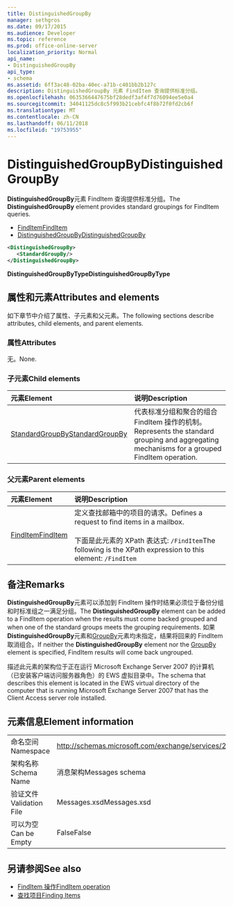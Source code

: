 ```yaml
---
title: DistinguishedGroupBy
manager: sethgros
ms.date: 09/17/2015
ms.audience: Developer
ms.topic: reference
ms.prod: office-online-server
localization_priority: Normal
api_name:
- DistinguishedGroupBy
api_type:
- schema
ms.assetid: 6ff3ac48-02ba-40ec-a71b-c401bb2b127c
description: DistinguishedGroupBy 元素 FindItem 查询提供标准分组。
ms.openlocfilehash: 0635366447675bf28dedf3af4f7d76094ee5e0a4
ms.sourcegitcommit: 34041125dc8c5f993b21cebfc4f8b72f0fd2cb6f
ms.translationtype: MT
ms.contentlocale: zh-CN
ms.lasthandoff: 06/11/2018
ms.locfileid: "19753955"
---
```

# <a name="distinguishedgroupby"></a><span data-ttu-id="b5509-103">DistinguishedGroupBy</span><span class="sxs-lookup"><span data-stu-id="b5509-103">DistinguishedGroupBy</span></span>

<span data-ttu-id="b5509-104">**DistinguishedGroupBy**元素 FindItem 查询提供标准分组。</span><span class="sxs-lookup"><span data-stu-id="b5509-104">The **DistinguishedGroupBy** element provides standard groupings for FindItem queries.</span></span> 
  
- [<span data-ttu-id="b5509-105">FindItem</span><span class="sxs-lookup"><span data-stu-id="b5509-105">FindItem</span></span>](finditem.md) 
- [<span data-ttu-id="b5509-106">DistinguishedGroupBy</span><span class="sxs-lookup"><span data-stu-id="b5509-106">DistinguishedGroupBy</span></span>](distinguishedgroupby.md)
  
```xml
<DistinguishedGroupBy>
   <StandardGroupBy/>
</DistinguishedGroupBy>
```

 <span data-ttu-id="b5509-107">**DistinguishedGroupByType**</span><span class="sxs-lookup"><span data-stu-id="b5509-107">**DistinguishedGroupByType**</span></span>
## <a name="attributes-and-elements"></a><span data-ttu-id="b5509-108">属性和元素</span><span class="sxs-lookup"><span data-stu-id="b5509-108">Attributes and elements</span></span>

<span data-ttu-id="b5509-109">如下章节中介绍了属性、子元素和父元素。</span><span class="sxs-lookup"><span data-stu-id="b5509-109">The following sections describe attributes, child elements, and parent elements.</span></span>
  
### <a name="attributes"></a><span data-ttu-id="b5509-110">属性</span><span class="sxs-lookup"><span data-stu-id="b5509-110">Attributes</span></span>

<span data-ttu-id="b5509-111">无。</span><span class="sxs-lookup"><span data-stu-id="b5509-111">None.</span></span>
  
### <a name="child-elements"></a><span data-ttu-id="b5509-112">子元素</span><span class="sxs-lookup"><span data-stu-id="b5509-112">Child elements</span></span>

|<span data-ttu-id="b5509-113">**元素**</span><span class="sxs-lookup"><span data-stu-id="b5509-113">**Element**</span></span>|<span data-ttu-id="b5509-114">**说明**</span><span class="sxs-lookup"><span data-stu-id="b5509-114">**Description**</span></span>|
|:-----|:-----|
|[<span data-ttu-id="b5509-115">StandardGroupBy</span><span class="sxs-lookup"><span data-stu-id="b5509-115">StandardGroupBy</span></span>](standardgroupby.md) <br/> |<span data-ttu-id="b5509-116">代表标准分组和聚合的组合 FindItem 操作的机制。</span><span class="sxs-lookup"><span data-stu-id="b5509-116">Represents the standard grouping and aggregating mechanisms for a grouped FindItem operation.</span></span>  <br/> |
   
### <a name="parent-elements"></a><span data-ttu-id="b5509-117">父元素</span><span class="sxs-lookup"><span data-stu-id="b5509-117">Parent elements</span></span>

|<span data-ttu-id="b5509-118">**元素**</span><span class="sxs-lookup"><span data-stu-id="b5509-118">**Element**</span></span>|<span data-ttu-id="b5509-119">**说明**</span><span class="sxs-lookup"><span data-stu-id="b5509-119">**Description**</span></span>|
|:-----|:-----|
|[<span data-ttu-id="b5509-120">FindItem</span><span class="sxs-lookup"><span data-stu-id="b5509-120">FindItem</span></span>](finditem.md) <br/> |<span data-ttu-id="b5509-121">定义查找邮箱中的项目的请求。</span><span class="sxs-lookup"><span data-stu-id="b5509-121">Defines a request to find items in a mailbox.</span></span><br/><br/><span data-ttu-id="b5509-122">下面是此元素的 XPath 表达式:  `/FindItem`</span><span class="sxs-lookup"><span data-stu-id="b5509-122">The following is the XPath expression to this element:  `/FindItem`</span></span> <br/> |
   
## <a name="remarks"></a><span data-ttu-id="b5509-123">备注</span><span class="sxs-lookup"><span data-stu-id="b5509-123">Remarks</span></span>

<span data-ttu-id="b5509-124">**DistinguishedGroupBy**元素可以添加到 FindItem 操作时结果必须位于备份分组和时标准组之一满足分组。</span><span class="sxs-lookup"><span data-stu-id="b5509-124">The **DistinguishedGroupBy** element can be added to a FindItem operation when the results must come backed grouped and when one of the standard groups meets the grouping requirements.</span></span> <span data-ttu-id="b5509-125">如果**DistinguishedGroupBy**元素和[GroupBy](groupby.md)元素均未指定，结果将回来的 FindItem 取消组合。</span><span class="sxs-lookup"><span data-stu-id="b5509-125">If neither the **DistinguishedGroupBy** element nor the [GroupBy](groupby.md) element is specified, FindItem results will come back ungrouped.</span></span> 
  
<span data-ttu-id="b5509-126">描述此元素的架构位于正在运行 Microsoft Exchange Server 2007 的计算机（已安装客户端访问服务器角色）的 EWS 虚拟目录中。</span><span class="sxs-lookup"><span data-stu-id="b5509-126">The schema that describes this element is located in the EWS virtual directory of the computer that is running Microsoft Exchange Server 2007 that has the Client Access server role installed.</span></span>
  
## <a name="element-information"></a><span data-ttu-id="b5509-127">元素信息</span><span class="sxs-lookup"><span data-stu-id="b5509-127">Element information</span></span>

|||
|:-----|:-----|
|<span data-ttu-id="b5509-128">命名空间</span><span class="sxs-lookup"><span data-stu-id="b5509-128">Namespace</span></span>  <br/> |http://schemas.microsoft.com/exchange/services/2006/messages  <br/> |
|<span data-ttu-id="b5509-129">架构名称</span><span class="sxs-lookup"><span data-stu-id="b5509-129">Schema Name</span></span>  <br/> |<span data-ttu-id="b5509-130">消息架构</span><span class="sxs-lookup"><span data-stu-id="b5509-130">Messages schema</span></span>  <br/> |
|<span data-ttu-id="b5509-131">验证文件</span><span class="sxs-lookup"><span data-stu-id="b5509-131">Validation File</span></span>  <br/> |<span data-ttu-id="b5509-132">Messages.xsd</span><span class="sxs-lookup"><span data-stu-id="b5509-132">Messages.xsd</span></span>  <br/> |
|<span data-ttu-id="b5509-133">可以为空</span><span class="sxs-lookup"><span data-stu-id="b5509-133">Can be Empty</span></span>  <br/> |<span data-ttu-id="b5509-134">False</span><span class="sxs-lookup"><span data-stu-id="b5509-134">False</span></span>  <br/> |
   
## <a name="see-also"></a><span data-ttu-id="b5509-135">另请参阅</span><span class="sxs-lookup"><span data-stu-id="b5509-135">See also</span></span>

- [<span data-ttu-id="b5509-136">FindItem 操作</span><span class="sxs-lookup"><span data-stu-id="b5509-136">FindItem operation</span></span>](finditem-operation.md)
- [<span data-ttu-id="b5509-137">查找项目</span><span class="sxs-lookup"><span data-stu-id="b5509-137">Finding Items</span></span>](http://msdn.microsoft.com/library/63af1f9c-464b-4fca-9ae3-3d60f24ca93c%28Office.15%29.aspx)

